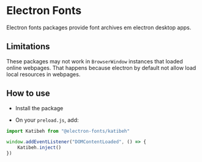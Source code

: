 # Electron Fonts

Electron fonts packages provide font archives em electron desktop apps.

## Limitations

These packages may not work in `BrowserWindow` instances that loaded online webpages. That happens because electron by default not allow load local resources in webpages.

## How to use

* Install the package

* On your `preload.js`, add:

```ts
import Katibeh from "@electron-fonts/katibeh"

window.addEventListener("DOMContentLoaded", () => {
    Katibeh.inject()
})
```